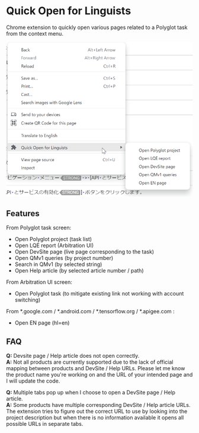 # Quick Open for Linguists
Chrome extension to quickly open various pages related to a Polyglot task from the context menu.

![Screenshot](./images/screenshot.png)

## Features
From Polyglot task screen:
- Open Polyglot project (task list)
- Open LQE report (Arbitration UI)
- Open DevSite page (live page corresponding to the task)
- Open QMv1 queries (by project number)
- Search in QMv1 (by selected string)
- Open Help article (by selected article number / path)

From Arbitration UI screen:
- Open Polyglot task (to mitigate existing link not working with account switching)

From \*.google.com / \*.android.com / \*.tensorflow.org / \*.apigee.com :
- Open EN page (hl=en)

## FAQ
**Q:** Devsite page / Help article does not open correctly.  
**A:** Not all products are currently supported due to the lack of official mapping between products and DevSite / Help URLs. Please let me know the product name you're working on and the URL of your intended page and I will update the code.

**Q:** Multiple tabs pop up when I choose to open a DevSite page / Help article.  
**A:** Some products have multiple corresponding DevSite / Help article URLs. The extension tries to figure out the correct URL to use by looking into the project description but when there is no information available it opens all possible URLs in separate tabs.
